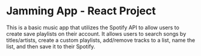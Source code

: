 # Jamming App - React Project
This is a basic music app that utilizes the Spotify API to allow users to create save playlists on their account. 
It allows users to search songs by titles/artists, create a custom playlists, add/remove tracks to a list, name the list, and then save it to their Spotify.
